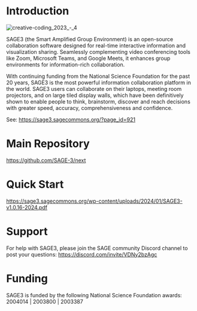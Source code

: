 # Introduction

![creative-coding_2023_-_4](https://github.com/SAGE-3/.github/assets/5595452/c6ed2a58-ff11-43fa-823b-2b2640e520b0)

SAGE3 (the Smart Amplified Group Environment) is an open-source collaboration software designed for real-time interactive information and visualization sharing. Seamlessly complementing video conferencing tools like Zoom, Microsoft Teams, and Google Meets, it enhances group environments for information-rich collaboration.

With continuing funding from the National Science Foundation for the past 20 years, SAGE3 is the most powerful information collaboration platform in the world. SAGE3 users can collaborate on their laptops, meeting room projectors, and on large tiled display walls, which have been definitively shown to enable people to think, brainstorm, discover and reach decisions with greater speed, accuracy, comprehensiveness and confidence.

See: https://sage3.sagecommons.org/?page_id=921

# Main Repository

https://github.com/SAGE-3/next

# Quick Start

https://sage3.sagecommons.org/wp-content/uploads/2024/01/SAGE3-v1.0.16-2024.pdf

# Support

For help with SAGE3, please join the SAGE community Discord channel to post your questions: https://discord.com/invite/VDNy2bzAgc

# Funding 

SAGE3 is funded by the following National Science Foundation awards: 2004014 | 2003800 | 2003387
